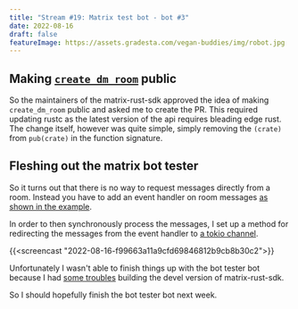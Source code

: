 ```yaml
---
title: "Stream #19: Matrix test bot - bot #3"
date: 2022-08-16
draft: false
featureImage: https://assets.gradesta.com/vegan-buddies/img/robot.jpg
---
```


Making [`create_dm_room`](https://github.com/matrix-org/matrix-rust-sdk/issues/908#issuecomment-1216439984) public
-------------------------------------

So the maintainers of the matrix-rust-sdk approved the idea of making `create_dm_room` public and asked me to create the PR. This required updating rustc as the latest version of the api requires bleading edge rust. The change itself, however was quite simple, simply removing the `(crate)` from `pub(crate)` in the function signature. 

Fleshing out the matrix bot tester
------------------------------------------

So it turns out that there is no way to request messages directly from a room. Instead you have to add an event handler on room messages [as shown in the example](https://github.com/matrix-org/matrix-rust-sdk/blob/06f39696d30541aa5a291fbd15dfa93dfc8112f9/examples/command_bot/src/main.rs#L69).

In order to then synchronously process the messages, I set up a method for redirecting the messages from the event handler to [a tokio channel](https://tokio.rs/tokio/tutorial/channels).

{{<screencast "2022-08-16-f99663a11a9cfd69846812b9cb8b30c2">}}

Unfortunately I wasn't able to finish things up with the bot tester bot because I had [some troubles](https://github.com/matrix-org/matrix-rust-sdk/issues/908#issuecomment-1217088218) building the devel version of matrix-rust-sdk.

So I should hopefully finish the bot tester bot next week.
